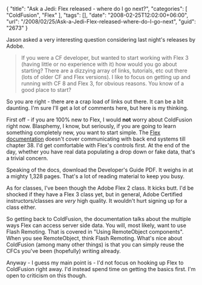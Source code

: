{
	"title": "Ask a Jedi: Flex released - where do I go next?",
	"categories": [
		"ColdFusion",
		"Flex"
	],
	"tags": [],
	"date": "2008-02-25T12:02:00+06:00",
	"url": "/2008/02/25/Ask-a-Jedi-Flex-released-where-do-I-go-next",
	"guid": "2673"
}

Jason asked a very interesting question considering last night's releases by Adobe.

<blockquote>
<p>
If you were a CF developer, but wanted to start working with Flex 3 (having little or no experience with it) how would you go about starting?  There are a dizzying array of links, tutorials, etc out there (lots of older CF and Flex versions).  I like to focus on getting up and running with CF 8 and Flex 3, for obvious reasons.  You know of a good place to start?
</p>
</blockquote>
<!--more-->
So you are right - there are a crap load of links out there. It can be a bit daunting. I'm sure I'll get a lot of comments here, but here is my thinking.

First off - if you are 100% new to Flex, I would <b>not</b> worry about ColdFusion right now. Blasphemy, I know, but seriously, if you are going to learn something completely new, you want to start simple. The <a href="http://www.adobe.com/support/documentation/en/flex/">Flex documentation</a> doesn't cover communicating with back end systems till chapter 38. I'd get comfortable with Flex's controls first. At the end of the day, whether you have real data populating a drop down or fake data, that's a trivial concern. 

Speaking of the docs, download the Developer's Guide PDF. It weighs in at a mighty 1,328 pages. That's a lot of reading material to keep you busy. 

As for classes, I've been though the Adobe Flex 2 class. It kicks butt. I'd be shocked if they have a Flex 3 class yet, but in general, Adobe Certified instructors/classes are <i>very</i> high quality. It wouldn't hurt signing up for a class either.

So getting back to ColdFusion, the documentation talks about the multiple ways Flex can access server side data. You will, most likely, want to use Flash Remoting. That is covered in "Using RemoteObject components". When you see RemoteObject, think Flash Remoting. What's nice about ColdFusion (among many other things) is that you can simply reuse the CFCs you've been (hopefully) writing already. 

Anyway - I guess my main point is - I'd not focus on hooking up Flex to ColdFusion right away. I'd instead spend time on getting the basics first. I'm open to criticism on this though.